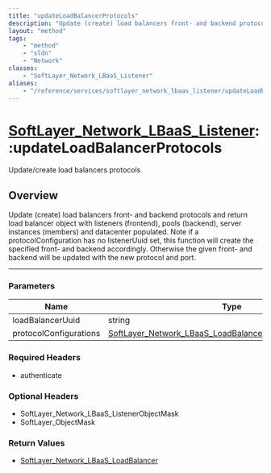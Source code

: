 ```yaml
---
title: "updateLoadBalancerProtocols"
description: "Update (create) load balancers front- and backend protocols and return load balancer object with listeners (frontend), p... "
layout: "method"
tags:
    - "method"
    - "sldn"
    - "Network"
classes:
    - "SoftLayer_Network_LBaaS_Listener"
aliases:
    - "/reference/services/softlayer_network_lbaas_listener/updateLoadBalancerProtocols"
---
```

# [SoftLayer_Network_LBaaS_Listener](/reference/services/SoftLayer_Network_LBaaS_Listener)::updateLoadBalancerProtocols


Update/create load balancers protocols


## Overview 
Update (create) load balancers front- and backend protocols and return load balancer object with listeners (frontend), pools (backend), server instances (members) and datacenter populated. Note if a protocolConfiguration has no listenerUuid set, this function will create the specified front- and backend accordingly. Otherwise the given front- and backend will be updated with the new protocol and port. 

-----

### Parameters 
|Name | Type | Description |
| --- | --- | --- |
|loadBalancerUuid| string| |
|protocolConfigurations| <a href='/reference/datatypes/SoftLayer_Network_LBaaS_LoadBalancerProtocolConfiguration'>SoftLayer_Network_LBaaS_LoadBalancerProtocolConfiguration[] </a>| |


### Required Headers
* authenticate


### Optional Headers
* SoftLayer_Network_LBaaS_ListenerObjectMask
* SoftLayer_ObjectMask

### Return Values
* <a href='/reference/datatypes/SoftLayer_Network_LBaaS_LoadBalancer'>SoftLayer_Network_LBaaS_LoadBalancer </a>




